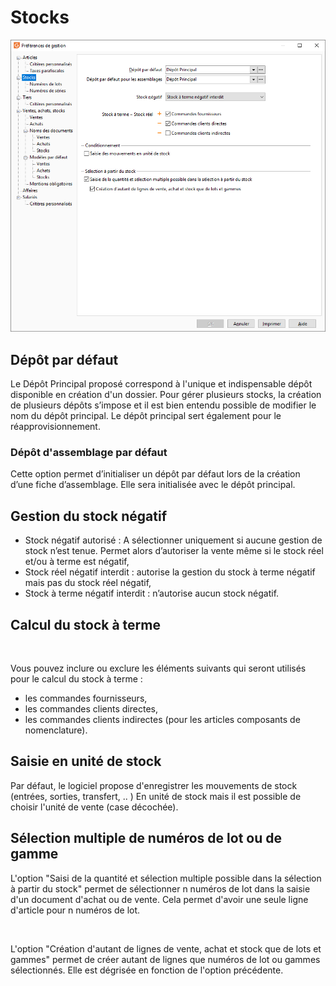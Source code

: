 # Stocks



![](../../assets/images/PreferencesGestion/2-2/OngletStocks.png)


## Dépôt par défaut


Le Dépôt Principal proposé correspond à l'unique et indispensable dépôt disponible en création d'un dossier. Pour gérer plusieurs stocks, la création de plusieurs dépôts s’impose et il est bien entendu possible de modifier le nom du dépôt principal. Le dépôt principal sert également pour le réapprovisionnement.


### Dépôt d'assemblage par défaut


Cette option permet d’initialiser un dépôt par défaut lors de la création d’une fiche d’assemblage. Elle sera initialisée avec le dépôt principal.


## Gestion du stock négatif


* Stock négatif autorisé : A sélectionner uniquement si aucune gestion de stock n’est tenue. Permet alors d’autoriser la vente même si le stock réel et/ou à terme est négatif,
* Stock réel négatif interdit : autorise la gestion du stock à terme négatif mais pas du stock réel négatif,
* Stock à terme négatif interdit : n’autorise aucun stock négatif.


## Calcul du stock à terme


 


Vous pouvez inclure ou exclure les éléments suivants qui seront utilisés pour le calcul du stock à terme :


* les commandes fournisseurs,
* les commandes clients directes,
* les commandes clients indirectes (pour les articles composants de nomenclature).


## Saisie en unité de stock


Par défaut, le logiciel propose d'enregistrer les mouvements de stock (entrées, sorties, transfert, .. ) En unité de stock mais il est possible de choisir l'unité de vente (case décochée).


## Sélection multiple de numéros de lot ou de gamme


L'option "Saisi de la quantité et sélection multiple possible dans la sélection à partir du stock" permet de sélectionner n numéros de lot dans la saisie d'un document d'achat ou de vente. Cela permet d'avoir une seule ligne d'article pour n numéros de lot.


 


L'option "Création d'autant de lignes de vente, achat et stock que de lots et gammes" permet de créer autant de lignes que numéros de lot ou gammes sélectionnés. Elle est dégrisée en fonction de l'option précédente.



